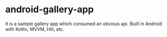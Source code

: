 # android-gallery-app
It is a sample gallery app which consumed an obvious api. Built in Android with Kotlin, MVVM, Hilt, etc.
